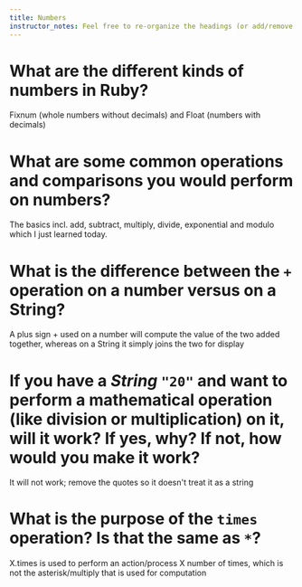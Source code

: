 ```yaml
---
title: Numbers
instructor_notes: Feel free to re-organize the headings (or add/remove headings) below. We included the headings for your benefit, but it's 100% fine if you want to write your responses in some different structure.
---
```


# What are the different kinds of numbers in Ruby?

Fixnum (whole numbers without decimals) and Float (numbers with decimals)


# What are some common operations and comparisons you would perform on numbers?

The basics incl. add, subtract, multiply, divide, exponential and modulo which I just learned today.


# What is the difference between the `+` operation on a number versus on a String?

A plus sign + used on a number will compute the value of the two added together, whereas on a String it simply joins the two for display


# If you have a _String_ `"20"` and want to perform a mathematical operation (like division or multiplication) on it, will it work? If yes, why? If not, how would you make it work?

It will not work;
remove the quotes so it doesn't treat it as a string


# What is the purpose of the `times` operation? Is that the same as `*`?

X.times is used to perform an action/process X number of times, which is not the asterisk/multiply that is used for computation
